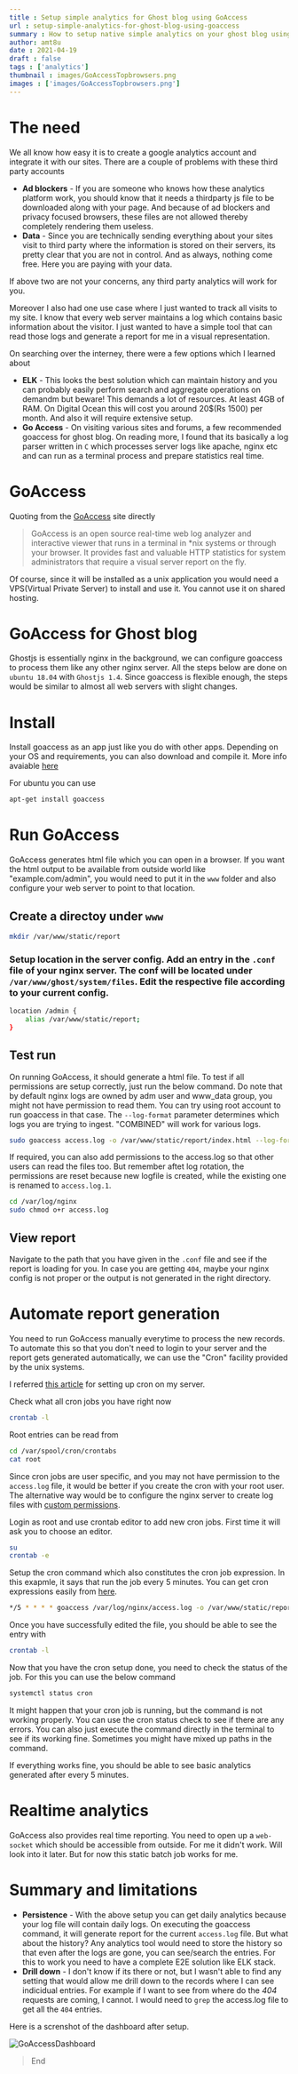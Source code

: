 ```yaml
---
title : Setup simple analytics for Ghost blog using GoAccess
url : setup-simple-analytics-for-ghost-blog-using-goaccess
summary : How to setup native simple analytics on your ghost blog using GoAccess without third party plugins which could be blocked by many browsers and ad blockers.
author: amt8u
date : 2021-04-19
draft : false
tags : ['analytics']
thumbnail : images/GoAccessTopbrowsers.png
images : ['images/GoAccessTopbrowsers.png']
---
```


# The need
We all know how easy it is to create a google analytics account and integrate it with our sites. There are a couple of problems with these third party accounts 

* **Ad blockers** - If you are someone who knows how these analytics platform work, you should know that it needs a thirdparty js file to be downloaded along with your page. And because of ad blockers and privacy focused browsers, these files are not allowed thereby completely rendering them useless. 
* **Data** - Since you are technically sending everything about your sites visit to third party where the information is stored on their servers, its pretty clear that you are not in control. And as always, nothing come free. Here you are paying with your data.

If above two are not your concerns, any third party analytics will work for you.

Moreover I also had one use case where I just wanted to track all visits to my site. I know that every web server maintains a log which contains basic information about the visitor. I just wanted to have a simple tool that can read those logs and generate a report for me in a visual representation.

On searching over the interney, there were a few options which I learned about
* **ELK** - This looks the best solution which can maintain history and you can probably easily perform search and aggregate operations on demandm but beware! This demands a lot of resources. At least 4GB of RAM. On Digital Ocean this will cost you around 20$(Rs 1500) per month. And also it will require extensive setup.
* **Go Access** - On visiting various sites and forums, a few recommended goaccess for ghost blog. On reading more, I found that its basically a log parser written in `C` which processes server logs like apache, nginx etc and can run as a terminal process and prepare statistics real time.

# GoAccess
Quoting from the [GoAccess](https://goaccess.io/) site directly

>  GoAccess is an open source real-time web log analyzer and interactive viewer that runs in a terminal in *nix systems or through your browser. It provides fast and valuable HTTP statistics for system administrators that require a visual server report on the fly. 

Of course, since it will be installed as a unix application you would need a VPS(Virtual Private Server) to install and use it. You cannot use it on shared hosting.

# GoAccess for Ghost blog
Ghostjs is essentially nginx in the background, we can configure goaccess to process them like any other nginx server. All the steps below are done on `ubuntu 18.04` with `Ghostjs 1.4`. Since goaccess is flexible enough, the steps would be similar to almost all web servers with slight changes.

# Install
Install goaccess as an app just like you do with other apps. Depending on your OS and requirements, you can also download and compile it. More info avaiable [here](https://goaccess.io/download#distro)

For ubuntu you can use
```bash
apt-get install goaccess
```

# Run GoAccess
GoAccess generates html file which you can open in a browser. If you want the html output to be available from outside world like "example.com/admin", you would need to put it in the `www` folder and also configure your web server to point to that location.

## Create a directoy under `www`

```bash
mkdir /var/www/static/report
```

### Setup location in the server config. Add an entry in the `.conf` file of your nginx server. The conf will be located under `/var/www/ghost/system/files`. Edit the respective file according to your current config.

```bash
location /admin {
	alias /var/www/static/report;
}
```

## Test run
On running GoAccess, it should generate a html file. To test if all permissions are setup correctly, just run the below command. Do note that by default nginx logs are owned by adm user and www_data group, you might not have permission to read them. You can try using root account to run goaccess in that case. The `--log-format` parameter determines which logs you are trying to ingest. "COMBINED" will work for various logs.

```bash
sudo goaccess access.log -o /var/www/static/report/index.html --log-format=COMBINED
```

If required, you can also add permissions to the access.log so that other users can read the files too. But remember aftet log rotation, the permissions are reset because new logfile is created, while the existing one is renamed to `access.log.1`. 

```bash
cd /var/log/nginx
sudo chmod o+r access.log
```

## View report
Navigate to the path that you have given in the `.conf` file and see if the report is loading for you. In case you are getting `404`, maybe your nginx config is not proper or the output is not generated in the right directory.

# Automate report generation
You need to run GoAccess manually everytime to process the new records. To automate this so that you don't need to login to your server and the report gets generated automatically, we can use the "Cron" facility provided by the unix systems.

I referred [this article](https://www.digitalocean.com/community/tutorials/how-to-use-cron-to-automate-tasks-ubuntu-1804) for setting up cron on my server.

Check what all cron jobs you have right now

```bash
crontab -l
```

Root entries can be read from
```bash
cd /var/spool/cron/crontabs
cat root
```

Since cron jobs are user specific, and you may not have permission to the `access.log` file, it would be better if you create the cron with your root user. The alternative way would be to configure the nginx server to create log files with [custom permissions](https://serverfault.com/questions/694707/what-should-be-the-right-logs-permissions-for-nginx-on-centos).

Login as root and use crontab editor to add new cron jobs. First time it will ask you to choose an editor.
```bash
su
crontab -e
```

Setup the cron command which also constitutes the cron job expression. In this exapmle, it says that run the job every 5 minutes. You can get cron expressions easily from [here](https://crontab.tech/every-4-hours).
```bash
*/5 * * * * goaccess /var/log/nginx/access.log -o /var/www/static/report/index.html --log-format=COMBINED
```

Once you have successfully edited the file, you should be able to see the entry with
```bash
crontab -l
```

Now that you have the cron setup done, you need to check the status of the job. For this you can use the below command

```bash
systemctl status cron
```

It might happen that your cron job is running, but the command is not working properly. You can use the cron status check to see if there are any errors. You can also just execute the command directly in the terminal to see if its working fine. Sometimes you might have mixed up paths in the command.

If everything works fine, you should be able to see basic analytics generated after every 5 minutes.

# Realtime analytics
GoAccess also provides real time reporting. You need to open up a `web-socket` which should be accessible from outside. For me it didn't work. Will look into it later. But for now this static batch job works for me.

# Summary and limitations
* **Persistence** - With the above setup you can get daily analytics because your log file will contain daily logs. On executing the goaccess command, it will generate report for the current `access.log` file. But what about the history? Any analytics tool would need to store the history so that even after the logs are gone, you can see/search the entries. For this to work you need to have a complete E2E solution like ELK stack.
* **Drill down** - I don't know if its there or not, but I wasn't able to find any setting that would allow me drill down to the records where I can see indicidual entries. For example if I want to see from where do the *404* requests are coming, I cannot. I would need to `grep` the access.log file to get all the `404` entries.

Here is a screnshot of the dashboard after setup.

![GoAccessDashboard](./images/GoAccessTopBrowsers.png)

> End
